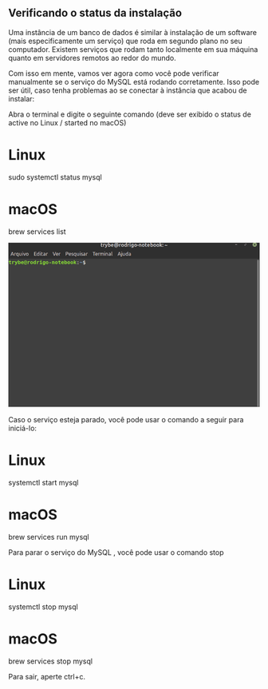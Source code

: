 ## Verificando o status da instalação

Uma instância de um banco de dados é similar à instalação de um software (mais especificamente um serviço) que roda em segundo plano no seu computador. Existem serviços que rodam tanto localmente em sua máquina quanto em servidores remotos ao redor do mundo.

Com isso em mente, vamos ver agora como você pode verificar manualmente se o serviço do MySQL está rodando corretamente. Isso pode ser útil, caso tenha problemas ao se conectar à instância que acabou de instalar:

Abra o terminal e digite o seguinte comando (deve ser exibido o status de active no Linux / started no macOS)

# Linux
sudo systemctl status mysql

# macOS
brew services list

<img src="mysqlinstallation.gif" />

Caso o serviço esteja parado, você pode usar o comando a seguir para iniciá-lo:

# Linux
systemctl start mysql
# macOS
brew services run mysql

Para parar o serviço do MySQL , você pode usar o comando stop
# Linux
systemctl stop mysql
# macOS
brew services stop mysql

Para sair, aperte ctrl+c.
